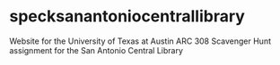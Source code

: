 # specksanantoniocentrallibrary
Website for the University of Texas at Austin ARC 308 Scavenger Hunt assignment for the San Antonio Central Library

